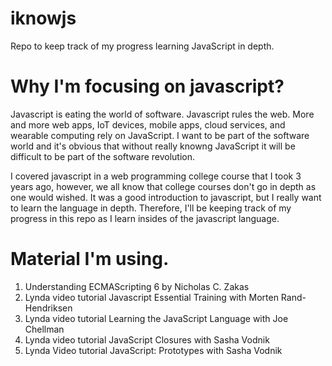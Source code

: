 # iknowjs
Repo to keep track of my progress learning JavaScript in depth.

# Why I'm focusing on javascript?
Javascript is eating the world of software. Javascript rules the web. More and more web apps, IoT devices, mobile apps, cloud services, and wearable computing rely on JavaScript. I want to be part of the software world and it's obvious that without really knowng JavaScript it will be difficult to be part of the software revolution.
 
I covered javascript in a web programming college course that I took 3 years ago, however, we all know that college courses don't go in depth as one would wished. It was a good introduction to javascript, but I really want to learn the language in depth. Therefore, I'll be keeping track of my progress in this repo as I learn insides of the javascript language.

# Material I'm using.
1. Understanding ECMAScripting 6 by Nicholas C. Zakas
2. Lynda video tutorial Javascript Essential Training with Morten Rand-Hendriksen
3. Lynda video tutorial Learning the JavaScript Language with Joe Chellman
4. Lynda video tutorial JavaScript Closures with Sasha Vodnik
5. Lynda Video tutorial JavaScript: Prototypes with Sasha Vodnik


